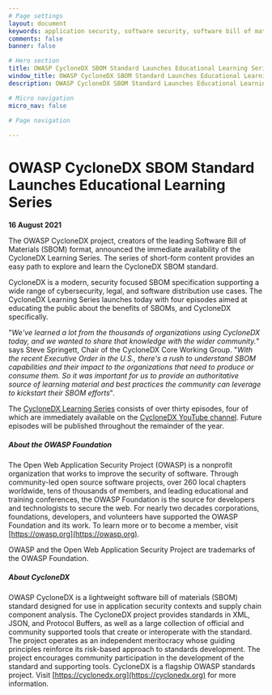 ```yaml
---
# Page settings
layout: document
keywords: application security, software security, software bill of material, SBOM, BOM, open source, supply chain, specification, spdx, license, package url, purl, cpe
comments: false
banner: false

# Hero section
title: OWASP CycloneDX SBOM Standard Launches Educational Learning Series
window_title: OWASP CycloneDX SBOM Standard Launches Educational Learning Series
description: OWASP CycloneDX SBOM Standard Launches Educational Learning Series

# Micro navigation
micro_nav: false

# Page navigation
    
---
```


# OWASP CycloneDX SBOM Standard Launches Educational Learning Series
**16 August 2021**


The OWASP CycloneDX project, creators of the leading Software Bill of Materials (SBOM) format, announced the 
immediate availability of the CycloneDX Learning Series. The series of short-form content provides an easy path to 
explore and learn the CycloneDX SBOM standard.

CycloneDX is a modern, security focused SBOM specification supporting a wide range of cybersecurity, legal, and software 
distribution use cases. The CycloneDX Learning Series launches today with four episodes aimed at educating the public 
about the benefits of SBOMs, and CycloneDX specifically.

"_We've learned a lot from the thousands of organizations using CycloneDX today, and we wanted to share that knowledge 
with the wider community._" says Steve Springett, Chair of the CycloneDX Core Working Group. "_With the recent Executive 
Order in the U.S., there's a rush to understand SBOM capabilities and their impact to the organizations that need to 
produce or consume them. So it was important for us to provide an authoritative source of learning material and best 
practices the community can leverage to kickstart their SBOM efforts_".

The [CycloneDX Learning Series](https://www.youtube.com/playlist?list=PLqjEqUxHjy1X9nGMcjS1ikwxFMZAB2uea) consists of 
over thirty episodes, four of which are immediately available on the 
[CycloneDX YouTube channel](https://www.youtube.com/channel/UCcUKDc0izYoyQKdzAsraoUQ). Future episodes will be published
throughout the remainder of the year.


##### **About the OWASP Foundation**

The Open Web Application Security Project (OWASP) is a nonprofit organization that works to improve the security of
software. Through community-led open source software projects, over 260 local chapters worldwide, tens of thousands of
members, and leading educational and training conferences, the OWASP Foundation is the source for developers and
technologists to secure the web. For nearly two decades corporations, foundations, developers, and volunteers have
supported the OWASP Foundation and its work. To learn more or to become a member, visit [https://owasp.org](https://owasp.org).

OWASP and the Open Web Application Security Project are trademarks of the OWASP Foundation.

##### **About CycloneDX**

OWASP CycloneDX is a lightweight software bill of materials (SBOM) standard designed for use in application security 
contexts and supply chain component analysis. The CycloneDX project provides standards in XML, JSON, and Protocol 
Buffers, as well as a large collection of official and community supported tools that create or interoperate with the 
standard. The project operates as an independent meritocracy whose guiding principles reinforce its risk-based approach 
to standards development. The project encourages community participation in the development of the standard and supporting tools.
CycloneDX is a flagship OWASP standards project. Visit [https://cyclonedx.org](https://cyclonedx.org) for more information.
